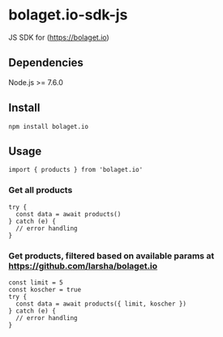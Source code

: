 # bolaget.io-sdk-js
JS SDK for (https://bolaget.io)

## Dependencies
Node.js >= 7.6.0

## Install
```
npm install bolaget.io
```

## Usage
```
import { products } from 'bolaget.io'
```

### Get all products
```
try {
  const data = await products()
} catch (e) {
  // error handling
}
```

### Get products, filtered based on available params at https://github.com/larsha/bolaget.io
```
const limit = 5
const koscher = true
try {
  const data = await products({ limit, koscher })
} catch (e) {
  // error handling
}
```
